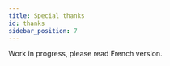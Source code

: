 ```yaml
---
title: Special thanks
id: thanks
sidebar_position: 7
---
```


Work in progress, please read French version.
